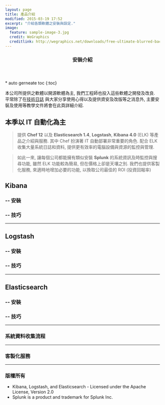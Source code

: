 ```yaml
---
layout: page
title: 產品介紹
modified: 2015-03-19 17:52
excerpt: "介紹各類軟體之安裝與設定."
image:
  feature: sample-image-3.jpg
  credit: WeGraphics
  creditlink: http://wegraphics.net/downloads/free-ultimate-blurred-background-pack/
---
```


<section id="table-of-contents" class="toc">
  <header>
    <h3>安裝介紹</h3>
  </header>
<div id="drawer" markdown="1">
* auto gerneate toc
{:toc}
</div>
</section><!-- /#table-of-contents -->

本公司所提供之軟體以開源軟體為主, 我們工程師也投入這些軟體之開發及改良. 平常除了在[技術日誌](/posts/)
與大家分享使用心得以及提供資安及改版等之消息外, 主要安裝及使用等教學文件將會在此頁詳細介紹.


## 本季以 IT 自動化為主
> 提供 **Chef 12** 以及 **Elasticsearch 1.4**, **Logstash**, **Kibana 4.0** (ELK)
等產品之介紹與服務. 其中 Chef 扮演著 IT 自動部署非常重要的角色. 配合 ELK 收集大量系統日誌和資料,
提供更有效率的電腦設備與資源的監控與管理.

> 如此一來, 讓每個公司都能擁有類似安裝 **Splunk** 的系統資訊及時監控與搜尋功能,
雖然 ELK 功能較為簡易, 但在價格上卻是天壤之別.
我們也提供客製化服務, 來適時地增加必要的功能, 以換取公司最佳的 ROI (投資回報率)

## Kibana


### -- 安裝


### -- 技巧

---

## Logstash


### -- 安裝


### -- 技巧

---

## Elasticsearch


### -- 安裝


### -- 技巧

---


### 系統資料收集流程

---

### 客製化服務

---

### 版權所有

* Kibana, Logstash, and Elasticsearch - Licensed under the Apache License, Version 2.0
* Splunk is a product and trademark for Splunk Inc.
